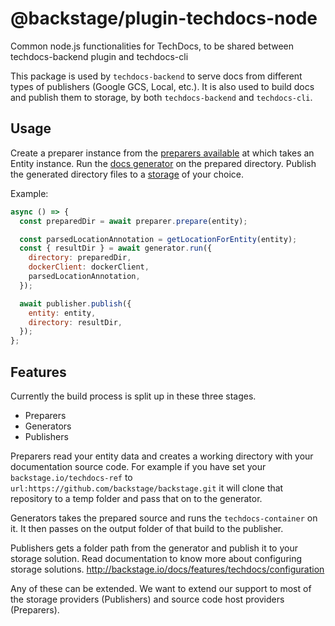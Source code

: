 # @backstage/plugin-techdocs-node

Common node.js functionalities for TechDocs, to be shared between techdocs-backend plugin and techdocs-cli

This package is used by `techdocs-backend` to serve docs from different types of publishers (Google GCS, Local, etc.).
It is also used to build docs and publish them to storage, by both `techdocs-backend` and `techdocs-cli`.

## Usage

Create a preparer instance from the [preparers available](/plugins/techdocs-node/src/stages/prepare) at which takes an Entity instance.
Run the [docs generator](/plugins/techdocs-node/src/stages/generate) on the prepared directory.
Publish the generated directory files to a [storage](/plugins/techdocs-node/src/stages/publish) of your choice.

Example:

```js
async () => {
  const preparedDir = await preparer.prepare(entity);

  const parsedLocationAnnotation = getLocationForEntity(entity);
  const { resultDir } = await generator.run({
    directory: preparedDir,
    dockerClient: dockerClient,
    parsedLocationAnnotation,
  });

  await publisher.publish({
    entity: entity,
    directory: resultDir,
  });
};
```

## Features

Currently the build process is split up in these three stages.

- Preparers
- Generators
- Publishers

Preparers read your entity data and creates a working directory with your documentation source code. For example if you have set your `backstage.io/techdocs-ref` to `url:https://github.com/backstage/backstage.git` it will clone that repository to a temp folder and pass that on to the generator.

Generators takes the prepared source and runs the `techdocs-container` on it. It then passes on the output folder of that build to the publisher.

Publishers gets a folder path from the generator and publish it to your storage solution. Read documentation to know more about configuring storage solutions.
http://backstage.io/docs/features/techdocs/configuration

Any of these can be extended. We want to extend our support to most of the storage providers (Publishers) and source code host providers (Preparers).

